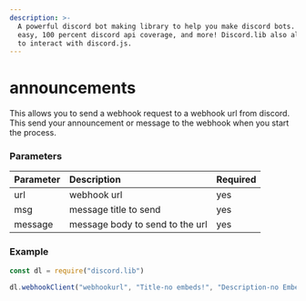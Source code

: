 ```yaml
---
description: >-
  A powerful discord bot making library to help you make discord bots. Super
  easy, 100 percent discord api coverage, and more! Discord.lib also allows you
  to interact with discord.js.
---
```


# announcements

This allows you to send a webhook request to a webhook url from discord. This send your announcement or message to the webhook when you start the process.

### Parameters

| Parameter | Description | Required |
| :--- | :--- | :--- |
| url | webhook url | yes |
| msg | message title to send | yes |
| message | message body to send to the url | yes |

### Example

```javascript
const dl = require("discord.lib")

dl.webhookClient("webhookurl", "Title-no embeds!", "Description-no Embeds!")
```


